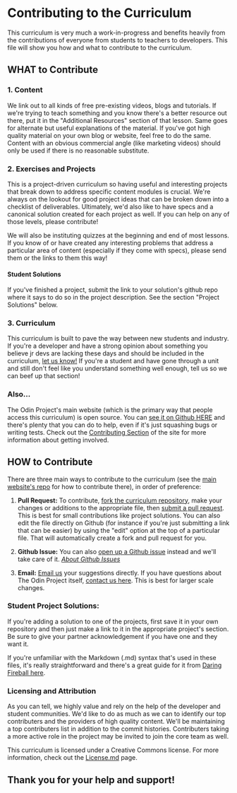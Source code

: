 # Contributing to the Curriculum

This curriculum is very much a work-in-progress and benefits heavily from the contributions of everyone from students to teachers to developers.  This file will show you how and what to contribute to the curriculum.

## WHAT to Contribute

### 1. Content

We link out to all kinds of free pre-existing videos, blogs and tutorials.  If we're trying to teach something and you know there's a better resource out there, put it in the "Additional Resources" section of that lesson.  Same goes for alternate but useful explanations of the material.  If you've got high quality material on your own blog or website, feel free to do the same.  Content with an obvious commercial angle (like marketing videos) should only be used if there is no reasonable substitute.

### 2. Exercises and Projects

This is a project-driven curriculum so having useful and interesting projects that break down to address specific content modules is crucial.  We're always on the lookout for good project ideas that can be broken down into a checklist of deliverables.  Ultimately, we'd also like to have specs and a canonical solution created for each project as well.  If you can help on any of those levels, please contribute!

We will also be instituting quizzes at the beginning and end of most lessons.  If you know of or have created any interesting problems that address a particular area of content (especially if they come with specs), please send them or the links to them this way!

#### Student Solutions

If you've finished a project, submit the link to your solution's github repo where it says to do so in the project description.  See the section "Project Solutions" below.

### 3. Curriculum

This curriculum is built to pave the way between new students and industry.  If you're a developer and have a strong opinion about something you believe jr devs are lacking these days and should be included in the curriculum, [let us know!](mailto:feeback@theodinproject.com)  If you're a student and have gone through a unit and still don't feel like you understand something well enough, tell us so we can beef up that section!

### Also...

The Odin Project's main website (which is the primary way that people access this curriculum) is open source. You can [see it on Github HERE](http://github.com/theodinproject/theodinproject) and there's plenty that you can do to help, even if it's just squashing bugs or writing tests.  Check out the [Contributing Section](http://www.theodinproject.com/contributing) of the site for more information about getting involved.


## HOW to Contribute

There are three main ways to contribute to the curriculum (see the [main website's repo](https://github.com/theodinproject/theodinproject) for how to contribute there), in order of preference:

1. **Pull Request:**  To contribute, [fork the curriculum repository](https://help.github.com/articles/fork-a-repo), make your changes or additions to the appropriate file, then [submit a pull request](https://help.github.com/articles/using-pull-requests).  This is best for small contributions like project solutions.  You can also edit the file directly on Github (for instance if you're just submitting a link that can be easier) by using the "edit" option at the top of a particular file.  That will automatically create a fork and pull request for you.

2. **Github Issue:** You can also [open up a Github issue](https://github.com/theodinproject/curriculum/issues) instead and we'll take care of it.  *[About Github Issues](https://github.com/TheOdinProject/curriculum/issues)*

3. **Email:** [Email us](mailto:curriculum@theodinproject.com) your suggestions directly.  If you have questions about The Odin Project itself, [contact us here](mailto:curriculum@theodinproject.com).  This is best for larger scale changes.

### Student Project Solutions:

If you're adding a solution to one of the projects, first save it in your own repository and then just make a link to it in the appropriate project's section.  Be sure to give your partner acknowledgement if you have one and they want it.

If you're unfamiliar with the Markdown (.md) syntax that's used in these files, it's really straightforward and there's a great guide for it from [Daring Fireball here](http://daringfireball.net/projects/markdown/syntax).

### Licensing and Attribution

As you can tell, we highly value and rely on the help of the developer and student communities.  We'd like to do as much as we can to identify our top contributers and the providers of high quality content.  We'll be maintaining a top contributers list in addition to the commit histories.  Contributers taking a more active role in the project may be invited to join the core team as well.

This curriculum is licensed under a Creative Commons license.  For more information, check out the [License.md](https://github.com/TheOdinProject/curriculum/blob/master/license.md) page.


## Thank you for your help and support!








